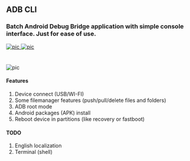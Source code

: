 ## ADB CLI
### Batch Android Debug Bridge application with simple console interface. Just for ease of use.
[![pic](https://img.shields.io/badge/status-beta-red.svg) ![pic](https://img.shields.io/badge/version-0.4-blue.svg)](https://github.com/angelokofficial/adb-cli-app/releases)
#
![pic](https://i.imgur.com/qGn6Xiu.png)
#### Features
1. Device connect (USB/WI-FI)
2. Some filemanager features (push/pull/delete files and folders)
3. ADB root mode
4. Android packages (APK) install
5. Reboot device in partitions (like recovery or fastboot) 
#### TODO
1. English localization
2. Terminal (shell)

